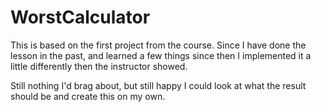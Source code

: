 # WorstCalculator

This is based on the first project from the course. Since I have done the lesson in the past, and learned a few things since then I implemented it a little differently then the instructor showed.

Still nothing I'd brag about, but still happy I could look at what the result should be and create this on my own.
